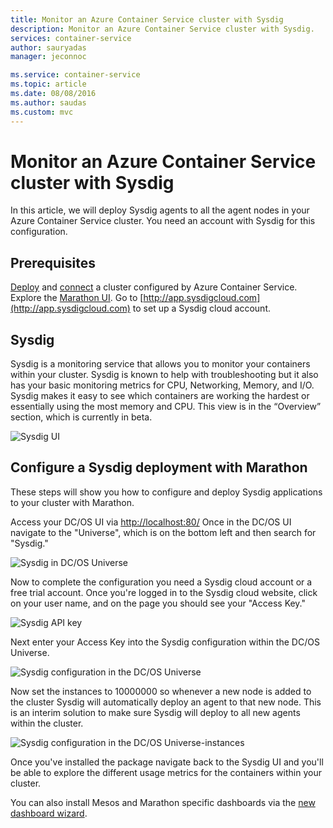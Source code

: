 ```yaml
---
title: Monitor an Azure Container Service cluster with Sysdig
description: Monitor an Azure Container Service cluster with Sysdig.
services: container-service
author: sauryadas
manager: jeconnoc

ms.service: container-service
ms.topic: article
ms.date: 08/08/2016
ms.author: saudas
ms.custom: mvc
---
```


# Monitor an Azure Container Service cluster with Sysdig

In this article, we will deploy Sysdig agents to all the agent nodes in your Azure Container Service cluster. You need an account with Sysdig for this configuration. 

## Prerequisites
[Deploy](container-service-deployment.md) and [connect](../container-service-connect.md) a cluster configured by Azure Container Service. Explore the [Marathon UI](container-service-mesos-marathon-ui.md). Go to [http://app.sysdigcloud.com](http://app.sysdigcloud.com) to set up a Sysdig cloud account. 

## Sysdig
Sysdig is a monitoring service that allows you to monitor your containers within your cluster. Sysdig is known to help with troubleshooting but it also has your basic monitoring metrics for CPU, Networking, Memory, and I/O. Sysdig makes it easy to see which containers are working the hardest or essentially using the most memory and CPU. This view is in the “Overview” section, which is currently in beta. 

![Sysdig UI](./media/container-service-monitoring-sysdig/sysdig6.png) 

## Configure a Sysdig deployment with Marathon
These steps will show you how to configure and deploy Sysdig applications to your cluster with Marathon. 

Access your DC/OS UI via [http://localhost:80/](http://localhost:80/) Once in the DC/OS UI navigate to the "Universe", which is on the bottom left and then search for "Sysdig."

![Sysdig in DC/OS Universe](./media/container-service-monitoring-sysdig/sysdig1.png)

Now to complete the configuration you need a Sysdig cloud account or a free trial account. Once you're logged in to the Sysdig cloud website, click on your user name, and on the page you should see your "Access Key." 

![Sysdig API key](./media/container-service-monitoring-sysdig/sysdig2.png) 

Next enter your Access Key into the Sysdig configuration within the DC/OS Universe. 

![Sysdig configuration in the DC/OS Universe](./media/container-service-monitoring-sysdig/sysdig3.png)

Now set the instances to 10000000 so whenever a new node is added to the cluster Sysdig will automatically deploy an agent to that new node. This is an interim solution to make sure Sysdig will deploy to all new agents within the cluster. 

![Sysdig configuration in the DC/OS Universe-instances](./media/container-service-monitoring-sysdig/sysdig4.png)

Once you've installed the package navigate back to the Sysdig UI and you'll be able to explore the different usage metrics for the containers within your cluster. 

You can also install Mesos and Marathon specific dashboards via the
[new dashboard wizard](https://app.sysdigcloud.com/#/dashboards/new).
